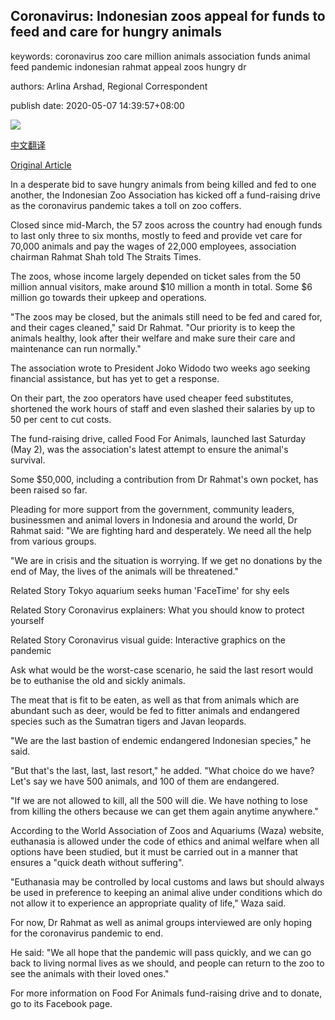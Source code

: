 ## Coronavirus: Indonesian zoos appeal for funds to feed and care for hungry animals

keywords: coronavirus zoo care million animals association funds animal feed pandemic indonesian rahmat appeal zoos hungry dr

authors: Arlina Arshad, Regional Correspondent

publish date: 2020-05-07 14:39:57+08:00

![](https://www.straitstimes.com/sites/default/files/styles/x_large/public/articles/2020/05/07/ym-elephant-070520.jpg?itok=lFatBAL5)

[中文翻译](Coronavirus%3A%20Indonesian%20zoos%20appeal%20for%20funds%20to%20feed%20and%20care%20for%20hungry%20animals_zh.md)

[Original Article](https://www.straitstimes.com/asia/se-asia/coronavirus-indonesian-zoos-appeal-for-funds-to-feed-and-care-for-hungry-animals)

In a desperate bid to save hungry animals from being killed and fed to one another, the Indonesian Zoo Association has kicked off a fund-raising drive as the coronavirus pandemic takes a toll on zoo coffers.

Closed since mid-March, the 57 zoos across the country had enough funds to last only three to six months, mostly to feed and provide vet care for 70,000 animals and pay the wages of 22,000 employees, association chairman Rahmat Shah told The Straits Times.

The zoos, whose income largely depended on ticket sales from the 50 million annual visitors, make around $10 million a month in total. Some $6 million go towards their upkeep and operations.

"The zoos may be closed, but the animals still need to be fed and cared for, and their cages cleaned," said Dr Rahmat. "Our priority is to keep the animals healthy, look after their welfare and make sure their care and maintenance can run normally."

The association wrote to President Joko Widodo two weeks ago seeking financial assistance, but has yet to get a response.

On their part, the zoo operators have used cheaper feed substitutes, shortened the work hours of staff and even slashed their salaries by up to 50 per cent to cut costs.

The fund-raising drive, called Food For Animals, launched last Saturday (May 2), was the association's latest attempt to ensure the animal's survival.

Some $50,000, including a contribution from Dr Rahmat's own pocket, has been raised so far.

Pleading for more support from the government, community leaders, businessmen and animal lovers in Indonesia and around the world, Dr Rahmat said: "We are fighting hard and desperately. We need all the help from various groups.

"We are in crisis and the situation is worrying. If we get no donations by the end of May, the lives of the animals will be threatened."

Related Story Tokyo aquarium seeks human 'FaceTime' for shy eels

Related Story Coronavirus explainers: What you should know to protect yourself

Related Story Coronavirus visual guide: Interactive graphics on the pandemic

Ask what would be the worst-case scenario, he said the last resort would be to euthanise the old and sickly animals.

The meat that is fit to be eaten, as well as that from animals which are abundant such as deer, would be fed to fitter animals and endangered species such as the Sumatran tigers and Javan leopards.

"We are the last bastion of endemic endangered Indonesian species," he said.

"But that's the last, last, last resort," he added. "What choice do we have? Let's say we have 500 animals, and 100 of them are endangered.

"If we are not allowed to kill, all the 500 will die. We have nothing to lose from killing the others because we can get them again anytime anywhere."

According to the World Association of Zoos and Aquariums (Waza) website, euthanasia is allowed under the code of ethics and animal welfare when all options have been studied, but it must be carried out in a manner that ensures a "quick death without suffering".

"Euthanasia may be controlled by local customs and laws but should always be used in preference to keeping an animal alive under conditions which do not allow it to experience an appropriate quality of life," Waza said.

For now, Dr Rahmat as well as animal groups interviewed are only hoping for the coronavirus pandemic to end.

He said: "We all hope that the pandemic will pass quickly, and we can go back to living normal lives as we should, and people can return to the zoo to see the animals with their loved ones."

For more information on Food For Animals fund-raising drive and to donate, go to its Facebook page.